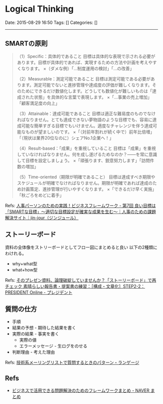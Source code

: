 # Logical Thinking

Date: 2015-08-29 16:50
Tags: []
Categories: []

---

## SMARTの原則

> （1）Specific：具体的であること
> 目標は具体的な表現で示される必要があります。目標が具体的であれば、実現するための方法や計画を考えやすくなります。
> ×（ダメな例）「…制度運用の検討」「…の改善」
>
> （2）Measurable：測定可能であること
> 目標は測定可能である必要があります。測定可能でないと進捗管理や達成度の評価が難しくなります。そのためにできるだけ数値化します。どうしても数値化が難しいものは「達成された状態」を具体的な言葉で表現します。
> ×「…事業の売上増加」「顧客満足度の向上」
>
> （3）Attainable：達成可能であること
> 目標は適正な難易度のものでなければなりません。とても達成できない夢物語のような目標でも、容易に達成可能な簡単すぎる目標でもいけません。適度なチャレンジを伴う達成可能なものが望ましいのです。
> ×「（対前年割れが続く中で）前年比倍増」「（現状は業界20位なのに）シェアNo.1企業へ！」
>
> （4）Result-based：「成果」を重視していること
> 目標は「成果」を重視していなければなりません。何を成し遂げるためなのか？――を常に意識して目標を設定しましょう。
> ×「頑張ります、鋭意努力します」「訪問件数の増加」
>
> （5）Time-oriented（期限が明確であること）
> 目標は達成すべき期限やスケジュールが明確でなければなりません。期限が明確であれば達成のため計画策定、進捗管理が行いやすくなります。
> ×「できるだけ早く実施」「秋ごろをめどに着手」

Refs: [人事パーソンのための実践！ビジネスフレームワーク - 第7回 良い目標は「SMARTな目標」～適切な目標設定が確実な成果を生む～｜人事のための課題解決サイト｜jin-jour（ジンジュール）](https://www.rosei.jp/jinjour/article.php?entry_no=57288)

## ストーリーボード

資料の全体像をストリーボードとしてフロー図にまとめると良い
以下の2種類にわけれる。

- why+what型
- what+how型

Refs: [そのプレゼン資料、論理破綻していませんか？「ストーリーボード」で再チェック 素晴らしい報告書・提案書の練習：［構成・文章化］STEP2-2：PRESIDENT Online - プレジデント](http://president.jp/articles/-/17619?display=b)

## 質問の仕方

- 手順
- 結果の予想 - 期待した結果を書く
- 実際の結果 - 事実を書く
    - 実際の値
    - エラーメッセージ - 生ログをのせる
- 判断理由 - 考えた理由

Refs: [技術系メーリングリストで質問するときのパターン・ランゲージ](http://www.hyuki.com/writing/techask.html)

## Refs

- [ビジネスで活用できる問題解決のためのフレームワークまとめ - NAVER まとめ](http://matome.naver.jp/odai/2140905307385143301?page=2)
